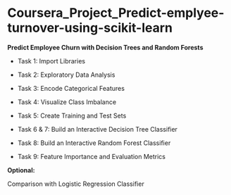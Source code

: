 # Coursera_Project_Predict-emplyee-turnover-using-scikit-learn


**Predict Employee Churn with Decision Trees and Random Forests**

* Task 1: Import Libraries

* Task 2: Exploratory Data Analysis

* Task 3: Encode Categorical Features

* Task 4: Visualize Class Imbalance

* Task 5: Create Training and Test Sets

* Task 6 & 7: Build an Interactive Decision Tree Classifier

* Task 8: Build an Interactive Random Forest Classifier

* Task 9: Feature Importance and Evaluation Metrics


**Optional:** 

Comparison with Logistic Regression Classifier

